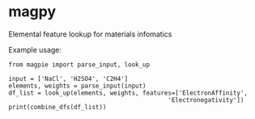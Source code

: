 # magpy
Elemental feature lookup for materials infomatics

Example usage:

```
from magpie import parse_input, look_up

input = ['NaCl', 'H2SO4', 'C2H4']
elements, weights = parse_input(input)
df_list = look_up(elements, weights, features=['ElectronAffinity', 
                                            'Electronegativity'])
print(combine_dfs(df_list))
```
